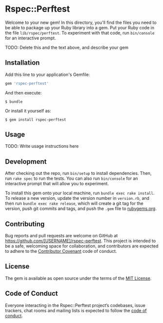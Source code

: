# Rspec::Perftest

Welcome to your new gem! In this directory, you'll find the files you need to be able to package up your Ruby library into a gem. Put your Ruby code in the file `lib/rspec/perftest`. To experiment with that code, run `bin/console` for an interactive prompt.

TODO: Delete this and the text above, and describe your gem

## Installation

Add this line to your application's Gemfile:

```ruby
gem 'rspec-perftest'
```

And then execute:

    $ bundle

Or install it yourself as:

    $ gem install rspec-perftest

## Usage

TODO: Write usage instructions here

## Development

After checking out the repo, run `bin/setup` to install dependencies. Then, run `rake spec` to run the tests. You can also run `bin/console` for an interactive prompt that will allow you to experiment.

To install this gem onto your local machine, run `bundle exec rake install`. To release a new version, update the version number in `version.rb`, and then run `bundle exec rake release`, which will create a git tag for the version, push git commits and tags, and push the `.gem` file to [rubygems.org](https://rubygems.org).

## Contributing

Bug reports and pull requests are welcome on GitHub at https://github.com/[USERNAME]/rspec-perftest. This project is intended to be a safe, welcoming space for collaboration, and contributors are expected to adhere to the [Contributor Covenant](http://contributor-covenant.org) code of conduct.

## License

The gem is available as open source under the terms of the [MIT License](http://opensource.org/licenses/MIT).

## Code of Conduct

Everyone interacting in the Rspec::Perftest project’s codebases, issue trackers, chat rooms and mailing lists is expected to follow the [code of conduct](https://github.com/[USERNAME]/rspec-perftest/blob/master/CODE_OF_CONDUCT.md).
